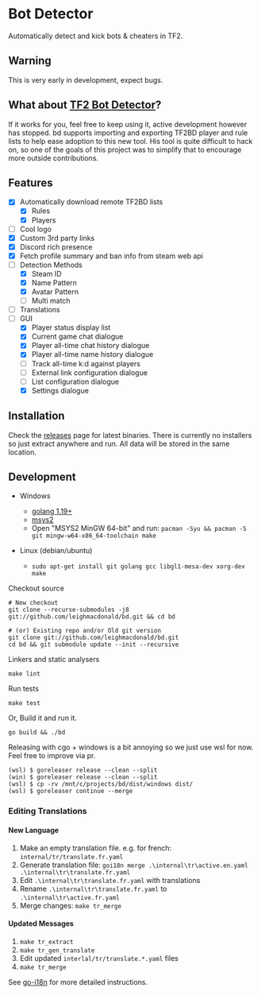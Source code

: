 # Bot Detector

Automatically detect and kick bots & cheaters in TF2. 

## Warning

This is very early in development, expect bugs.

## What about [TF2 Bot Detector](https://github.com/PazerOP/tf2_bot_detector)?

If it works for you, feel free to keep using it, active development however has stopped. bd supports 
importing and exporting TF2BD player and rule lists to help ease adoption to this new tool. His tool is
quite difficult to hack on, so one of the goals of this project was to simplify that to encourage more
outside contributions.

## Features

- [x] Automatically download remote TF2BD lists
  - [x] Rules
  - [x] Players
- [ ] Cool logo
- [x] Custom 3rd party links
- [x] Discord rich presence
- [x] Fetch profile summary and ban info from steam web api
- [ ] Detection Methods
  - [x] Steam ID
  - [x] Name Pattern
  - [x] Avatar Pattern
  - [ ] Multi match
- [ ] Translations
- [ ] GUI 
  - [x] Player status display list
  - [x] Current game chat dialogue 
  - [x] Player all-time chat history dialogue
  - [x] Player all-time name history dialogue
  - [ ] Track all-time k:d against players
  - [ ] External link configuration dialogue
  - [ ] List configuration dialogue
  - [x] Settings dialogue

## Installation

Check the [releases](https://github.com/leighmacdonald/bd/releases) page for latest binaries. There is currently
no installers so just extract anywhere and run. All data will be stored in the same location.

## Development

- Windows
  - [golang 1.19+](https://go.dev/)
  - [msys2](https://www.msys2.org/) 
  - Open "MSYS2 MinGW 64-bit" and run: `pacman -Syu && pacman -S git mingw-w64-x86_64-toolchain make`

- Linux (debian/ubuntu)
  - `sudo apt-get install git golang gcc libgl1-mesa-dev xorg-dev make`


Checkout source

    # New checkout
    git clone --recurse-submodules -j8 git://github.com/leighmacdonald/bd.git && cd bd
    
    # (or) Existing repo and/or Old git version
    git clone git://github.com/leighmacdonald/bd.git
    cd bd && git submodule update --init --recursive

Linkers and static analysers 

    make lint

Run tests

    make test

Or, Build it and run it.

    go build && ./bd

Releasing with cgo + windows is a bit annoying so we just use wsl for now. Feel free to improve via pr.
    
    (wsl) $ goreleaser release --clean --split
    (win) $ goreleaser release --clean --split
    (wsl) $ cp -rv /mnt/c/projects/bd/dist/windows dist/
    (wsl) $ goreleaser continue --merge

### Editing Translations

#### New Language

1. Make an empty translation file. e.g. for french: `internal/tr/translate.fr.yaml`
2. Generate translation file: `goi18n merge .\internal\tr\active.en.yaml .\internal\tr\translate.fr.yaml`
3. Edit `.\internal\tr\translate.fr.yaml` with translations
4. Rename `.\internal\tr\translate.fr.yaml` to `.\internal\tr\active.fr.yaml`
5. Merge changes: `make tr_merge`

#### Updated Messages

1. `make tr_extract`
2. `make tr_gen_translate`
3. Edit updated `interlal/tr/translate.*.yaml` files
4. `make tr_merge`

See [go-i18n](https://github.com/nicksnyder/go-i18n) for more detailed instructions.
